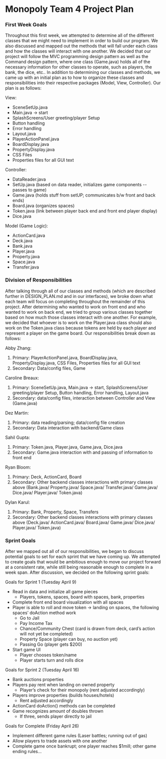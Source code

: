 Monopoly Team 4 Project Plan
===

### First Week Goals
Throughout this first week, we attempted to determine all of the different classes that we might need to implement in order to build our program.  We also discussed and mapped out the methods that will fall under each class and how the classes will  interact with one another.  We decided that our project will follow the MVC programming design pattern as well as the Command design pattern, where one class (Game.java) holds all of the necessary information for other classes to operate, such as players, the bank, the dice, etc..  In addition to determining our classes and methods, we came up with an initial plan as to how to organize these classes and responsibilities into their respective packages (Model, View, Controller).  Our plan is as follows:

View:
* SceneSetUp.java
* Main.java → start
* SplashScreens/User greeting/player Setup
* Button handling 
* Error handling
* Layout.java
* PlayerActionPanel.java 
* BoardDisplay.java
* PropertyDisplay.java
* CSS Files
* Properties files for all GUI text

Controller:
* DataReader.java
* SetUp.java (based on data reader, initializes game components -- passes to game)
* Game.java (holds stuff from setUP; communicates b/w front and back ends)
* Board.java (organizes spaces)
* Token.java (link between player back end and front end player display)
* Dice.java

Model (Game Logic):
* ActionCard.java
* Deck.java
* Bank.java
* Player.java
* Property.java
* Space.java
* Transfer.java

### Division of Responsibilities
After talking through all of  our classes and methods (which are described further in DESIGN_PLAN.md and in our interfaces), we broke down what each team will focus on completing throughout the remainder of this project.  After determining who wanted to work on front end and who wanted to work on back end, we tried to group various classes together based on how much those classes interact with one another.  For example, we decided that whoever is to work on the Player.java class should also work on the Token.java class because tokens are held by each player and represent a player on the game board.  Our responsibilities break down as follows:

Abby Zhang:
1. Primary: PlayerActionPanel.java, BoardDisplay.java, PropertyDisplay.java, CSS Files, Properties files for all GUI text
2. Secondary: Data/config files, Game

Caroline Breaux:
1. Primary: SceneSetUp.java, Main.java → start, SplashScreens/User greeting/player Setup, Button handling, Error handling, Layout.java
2. Secondary: data/config files, interaction between Controller and View (Game.java)

Dez Martin: 
1. Primary: data reading/parsing; data/config file creation
2. Secondary: Data interaction with backend/Game class

Sahil Gupta:
1. Primary: Token.java, Player.java, Game.java, Dice.java
2. Secondary: Game.java interaction with and passing of information to front end 

Ryan Bloom:
1. Primary: Deck, ActionCard, Board
2. Secondary: Other backend classes interactions with primary classes above (Bank.java/ Property.java/ Space.java/ Transfer.java/ Game.java/ Dice.java/ Player.java/ Token.java)

Dylan Karul:
1. Primary: Bank, Property, Space, Transfers
2. Secondary: Other backend classes interactions with primary classes above (Deck.java/ ActionCard.java/ Board.java/ Game.java/ Dice.java/ Player.java/ Token.java)

### Sprint Goals

After we mapped out all of our responsibilities, we began to discuss potential goals to set for each sprint that we have coming up.  We attempted to create goals that would be ambitious enough to move our project forward at a consistent rate, while still being reasonable enough to complete in a week span.  After discussion, we decided on the following sprint goals:

Goals for Sprint 1 (Tuesday April 9)
* Read in data and initialize all game pieces
    * Players, tokens, spaces, board with spaces, bank, properties
* Complete front end board visualization with all spaces
* Player is  able to roll and move token -> landing on spaces, the following spaces’ doAction method work 
    * Go to Jail
    * Pay Income Tax
    * Chance/Community Chest (card is drawn from deck, card’s action will not yet be completed)
    * Property Space (player can buy, no auction yet)
    * Passing Go (player gets $200)
* Start game UI
    * Player chooses token/name
    * Player starts turn and rolls dice

Goals for Sprint 2 (Tuesday April 16)
* Bank auctions properties
* Players pay rent when landing on owned property
    * Player’s check for their monopoly (rent adjusted accordingly)
* Players improve properties (builds houses/hotels)
    * Rent adjusted accordingly
* ActionCard doAction() methods can be completed
* Game recognizes amount of doubles thrown 
    * If three, sends player directly to jail

Goals for Complete (Friday April 26)
* Implement different game rules (Laser battles; running out of gas)
* Allow players to trade assets with one another
* Complete game once bankrupt; one player reaches $1mill; other game ending rules…



